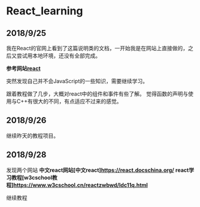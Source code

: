# React_learning
## 2018/9/25
我在React的官网上看到了这篇说明类的文档，一开始我是在网站上直接做的，之后又尝试用本地环境，还没有全部完成。

**参考网站[react](https://reactjs.org/tutorial)**

突然发现自己并不会JavaScript的一些知识，需要继续学习。

跟着教程做了几步，大概对react中的组件和事件有些了解。
觉得函数的声明与使用与C++有很大的不同，有点适应不过来的感觉。

## 2018/9/26
继续昨天的教程项目。

## 2018/9/28
发现两个网站
**中文react网站[中文react]https://react.docschina.org/**
**react学习教程[w3cschool教程]https://www.w3cschool.cn/reactzwbwd/ldc11q.html**

继续教程
